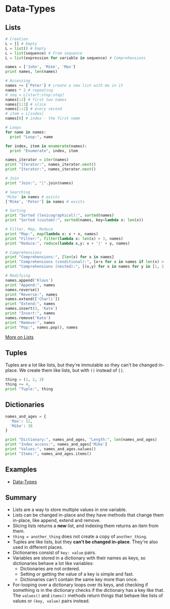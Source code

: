 # Data-Types

## Lists

```python
# Creation
L = [] # Empty
L = list() # Empty
L = list(sequence) # From sequence
L = list(expression for variable in sequence) # Comprehensions

names = ['John', 'Mike', 'Max']
print names, len(names)

# Accessing
names += ['Peter'] # create a new list with me in it
names * 2 # repeating
# seq = L[start:stop:step]
names[:2] # first two names
names[1:3] # slice
names[::2] # every second
# item = L[index]
names[0] # index - the first name

# Loops
for name in names:
  print "Loop:", name

for index, item in enumerate(names):
  print "Enumerate", index, item

names_iterator = iter(names)
print "Iterator:", names_iterator.next()
print "Iterator:", names_iterator.next()

# Join
print "Join:", "|".join(names)

# Searching
'Mike' in names # exists
['Mike', 'Peter'] in names # exists

# Sorting
print "Sorted (lexicographical):", sorted(names)
print "Sorted (custom):", sorted(names, key=lambda x: len(x))

# Filter, Map, Reduce
print "Map:", map(lambda x: x + x, names)
print "Filter:", filter(lambda x: len(x) > 3, names)
print "Reduce:", reduce(lambda x,y: x + '|' + y, names)

# Comprehensions
print "Comprehensions:", [len(x) for x in names]
print "Comprehensions (conditional):", [x+x for x in names if len(x) > 3]
print "Comprehensions (nested):", [(x,y) for x in names for y in [1, 2, 3]]

# Modifying
names.append('Klaus')
print "Append:", names
names.reverse()
print "Reverse:", names
names.extend(['Charli'])
print "Extend:", names
names.insert(3, 'Kate')
print "Insert:", names
names.remove('Kate')
print "Remove:", names
print "Pop:", names.pop(), names
```

[More on Lists](https://docs.python.org/3/tutorial/datastructures.html#more-on-lists)

## Tuples

Tuples are a lot like lists, but they're immutable so they can't be changed in-place. We create them like lists, but with `()` instead of `[]`.

```python
thing = (1, 2, 3)
thing += 4,
print "Tuple:", thing
```

## Dictionaries

```python
names_and_ages = {
  'Max': 12,
  'Mike': 38
}

print "Dictionary:", names_and_ages, "Length:", len(names_and_ages)
print "Index access:", names_and_ages['Mike']
print "Values:", names_and_ages.values()
print "Items:", names_and_ages.items()
```

## Examples

* [Data-Types](examples/data-types.py)

## Summary

* Lists are a way to store multiple values in one variable.
* Lists can be changed in-place and they have methods that change them in-place, like append, extend and remove.
* Slicing lists returns a **new** list, and indexing them returns an item from them.
* `thing = another_thing` does not create a copy of `another_thing`.
* Tuples are like lists, but they **can't be changed in-place**. They're also used in different places.
* Dictionaries consist of `key: value` pairs.
* Variables are stored in a dictionary with their names as keys, so dictionaries behave a lot like variables:
  * Dictionaries are not ordered.
  * Setting or getting the value of a key is simple and fast.
  * Dictionaries can't contain the same key more than once.
* For-looping over a dictionary loops over its keys, and checking if something is in the dictionary checks if the dictionary has a key like that. The `values()` and `items()` methods return things that behave like lists of values or `(key, value)` pairs instead.

